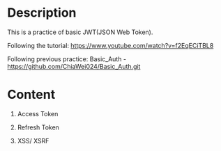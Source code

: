 # Description

This is a practice of basic JWT(JSON Web Token).

Following the tutorial: https://www.youtube.com/watch?v=f2EqECiTBL8

Following previous practice: Basic_Auth - https://github.com/ChiaWei024/Basic_Auth.git

# Content

1. Access Token

1. Refresh Token

1. XSS/ XSRF
